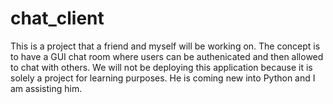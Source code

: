 # chat_client
This is a project that a friend and myself will be working on. The concept is to have a GUI chat room where users can be authenicated and then allowed to chat with others. We will not be deploying this application because it is solely a project for learning purposes. He is coming new into Python and I am assisting him.
